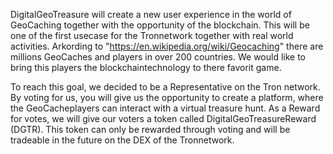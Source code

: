 DigitalGeoTreasure will create a new user experience in the world of GeoCaching together with the opportunity of the blockchain. 
This will be one of the first usecase for the Tronnetwork together with real world activities. Arkording to "https://en.wikipedia.org/wiki/Geocaching" there are millions GeoCaches and players in over 200 countries. We would like to bring this players the blockchaintechnology to there favorit game.

To reach this goal, we decided to be a Representative on the Tron network. By voting for us, you will give us the opportunity to create a platform, where the GeoCacheplayers can interact with a virtual treasure hunt. As a Reward for votes, we will give our voters a token called DigitalGeoTreasureReward (DGTR). This token can only be rewarded through voting and will be tradeable in the future on the DEX of the Tronnetwork.
